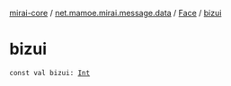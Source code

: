 [mirai-core](../../index.md) / [net.mamoe.mirai.message.data](../index.md) / [Face](index.md) / [bizui](./bizui.md)

# bizui

`const val bizui: `[`Int`](https://kotlinlang.org/api/latest/jvm/stdlib/kotlin/-int/index.html)
